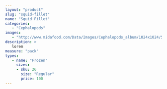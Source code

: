 ```yaml
---
layout: "product"
slug: "squid-fillet"
name: "Squid Fillet"
categories:
   - "Cephalopods"
images:
   - "http://www.midafood.com/Data/Images/Cephalopods_album/1024x1024/54acdb77e60ec196.jpg"
description: >
   lorem
measure: "pack"
types: 
   - name: "Frozen"
     sizes: 
     - sku: 26
       size: "Regular"
       price: 100
---
```

